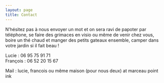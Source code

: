 ```yaml
---
layout: page
title: Contact
---
```


N’hésitez pas à nous envoyer un mot et on sera ravi de papoter par téléphone, se faire des grimaces en visio ou même de venir chez vous, boire un thé chaud et manger des petits gateaux ensemble, camper dans votre jardin si il fait beau !

Lucie : 06 95 75 91 71  
François : 06 52 20 15 67

Mail : lucie, francois ou même maison (pour nous deux) at marceau point ink
